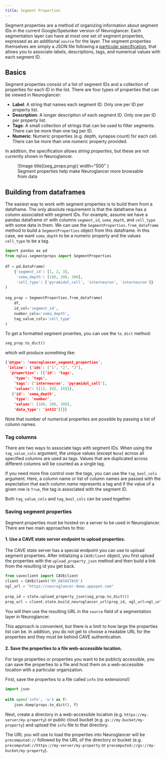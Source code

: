 ```yaml
---
title: Segment Properties
---
```


Segment properties are a method of organizing information about segment IDs in the current Google/Spelunker version of Neuroglancer.
Each segmentation layer can have at most one set of segment properties, expressed as an additional `source` for the layer.
The segment properties themselves are simply a JSON file following a [particular specification](https://github.com/google/neuroglancer/blob/master/src/datasource/precomputed/segment_properties.md), that allows you to associate labels, descriptions, tags, and numerical values with each segment ID.

## Basics

Segment properties consist of a list of segment IDs and a collection of properties for each ID in the list.
There are four types of properties that can be viewed in Neuroglancer:

* **Label**: A string that names each segment ID. Only one per ID per property list.
* **Description**: A longer description of each segment ID. Only one per ID per property list.
* **Tags**: A small collection of strings that can be used to filter segments. There can be more than one tag per ID.
* **Numeric**: Numeric properties (e.g. depth, synapse count) for each cell. There can be more than one numeric property provided.

In addition, the specification allows *string properties*, but these are not currently shown in Neuroglancer.

<figure markdown="span">
  ![Image title](seg_props.png){ width="500" }
  <figcaption>Segment properties help make Neuroglancer more browsable from data</figcaption>
</figure>

## Building from dataframes

The easiest way to work with segment properties is to build them from a dataframe.
The only absolute requirement is that the dataframe has a column associated with segment IDs.
For example, assume we have a pandas dataframe `df` with columns `segment_id`, `soma_depth`, and `cell_type` with some data in them.
We can use the `SegmentProperties.from_dataframe` method to build a `SegmentProperties` object from this dataframe.
In this case, we want `soma_depth` to be a numeric property and the values  `cell_type` to be a tag.

```python
import pandas as pd
from nglui.segmentprops import SegmentProperties

df = pd.DataFrame(
    {'segment_id': [1, 2, 3],
     'soma_depth': [100, 200, 300],
     'cell_type': ['pyramidal_cell', 'interneuron', 'interneuron']}
)

seg_prop = SegmentProperties.from_dataframe(
    df,
    id_col='segment_id',
    number_cols='soma_depth',
    tag_value_cols='cell_type'
)
```
 
To get a formatted segment proerties, you can use the `to_dict` method:

```python
seg_prop.to_dict()
```

which will produce something like:

```json
{'@type': 'neuroglancer_segment_properties',
 'inline': {'ids': ['1', '2', '3'],
  'properties': [{'id': 'tags',
    'type': 'tags',
    'tags': ['interneuron', 'pyramidal_cell'],
    'values': [[1], [0], [0]]},
   {'id': 'soma_depth',
    'type': 'number',
    'values': [100, 200, 300],
    'data_type': 'int32'}]}}
```

Note that number of numerical properties are possible by passing a list of column names.

### Tag columns

There are two ways to associate tags with segment IDs.
When using the `tag_value_cols` argument, the unique values (except `None`) across all specified columns are used as tags.
Values that are duplicated across different columns will be counted as a single tag.

If you need more fine control over the tags, you can use the `tag_bool_cols` argument.
Here, a column name or list of column names are passed with the expectation that each *column name* represents a tag and if the value of a given row is `True`, the tag is associated with the segment ID.

Both `tag_value_cols` and `tag_bool_cols` can be used together.

### Saving segment properties

Segment properties must be hosted on a server to be used in Neuroglancer.
There are two main approaches to this:

#### 1. Use a CAVE state server endpoint to upload properties.

The CAVE state server has a special endpoint you can use to upload segment properties.
After initializing a `CAVEclient` object, you first upload the properties with the `upload_property_json` method and then build a link from the resulting id you get back.

```python
from caveclient import CAVEclient
client = CAVEclient('MY_DATASTACK')
ngl_url = "https://neuroglancer-demo.appspot.com"

prop_id = state.upload_property_json(seg_prop.to_dict())
prop_url = client.state.build_neuroglancer_url(prop_id, ngl_url=ngl_url, format_properties=True)
```

You will then use the resulting URL in the `source` field of a segmentation layer in Neuroglancer.

This approach is convenient, but there is a limit to how large the properties list can be.
In addition, you do not get to choose a readable URL for the properties and they must be behind CAVE authentication.

#### 2. Save the properties to a file web-accessible location.

For large properties or properties you want to be publicly accessible, you can save the properties to a file and host them on a web-accessible location with a particular organization.

First, save the properties to a file called `info` (no extensions!)

```python
import json

with open('info', 'w') as f:
    json.dump(props.to_dict(), f) 
```

Next, create a directory in a web-accessible location (e.g. `https://my-server/my-property`) or public cloud bucket (e.g. `gs://my-bucket/my-property`) and upload the `info` file to that directory.

The URL you will use to load the properties into Neuroglancer will be `precomputed://` followed by the URL of the directory or bucket (e.g. `precomputed://https://my-server/my-property` or `precomputed://gs://my-bucket/my-property`).
